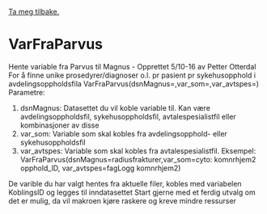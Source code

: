 [Ta meg tilbake.](./)


# VarFraParvus

Hente variable fra Parvus til Magnus - Opprettet 5/10-16 av Petter Otterdal
For å finne unike prosedyrer/diagnoser o.l. pr pasient pr sykehusopphold i avdelingsoppholdsfila
VarFraParvus(dsnMagnus=,var_som=,var_avtspes=)
Parametre:
1. dsnMagnus: Datasettet du vil koble variable til. Kan være avdelingsoppholdsfil, sykehusoppholdsfil, avtalespesialistfil eller 
kombinasjoner av disse
2. var_som: Variable som skal kobles fra avdelingsopphold- eller sykehusoppholdsfil 
3. var_avtspes: Variable som skal kobles fra avtalespesialistfil.
Eksempel: VarFraParvus(dsnMagnus=radiusfrakturer,var_som=cyto: komnrhjem2 opphold_ID, var_avtspes=fagLogg komnrhjem2)

De varible du har valgt hentes fra aktuelle filer, kobles med variabelen KoblingsID og legges til inndatasettet 
Start gjerne med et ferdig utvalg om det er mulig, da vil makroen kjøre raskere og kreve mindre ressurser

